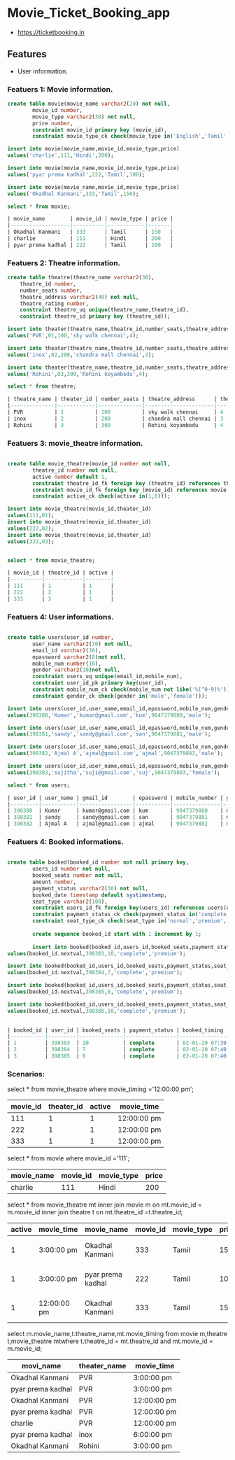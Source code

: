 # Movie_Ticket_Booking_app

* https://ticketbooking.in

## Features

* User information.

### Featuers 1: Movie information.

```sql
create table movie(movie_name varchar2(20) not null,
        movie_id number,  
        movie_type varchar2(30) not null,
        price number,
        constraint movie_id primary key (movie_id),
        constraint movie_type_ck check(movie_type in('English','Tamil','Hindi','Telugu','Malayalam'))); 

insert into movie(movie_name,movie_id,movie_type,price)
values('charlie',111,'Hindi',200);

insert into movie(movie_name,movie_id,movie_type,price)
values('pyar prema kadhal',222,'Tamil',100);

insert into movie(movie_name,movie_id,movie_type,price)
values('Okadhal Kanmani',333,'Tamil',150);

select * from movie;

| movie_name        | movie_id | movie_type | price |
|-------------------|----------|------------|-------|
| Okadhal Kanmani   | 333      | Tamil      | 150   |
| charlie           | 111      | Hindi      | 200   |
| pyar prema kadhal | 222      | Tamil      | 100   |

```

### Featuers 2: Theatre information.

```sql
create table theatre(theatre_name varchar2(30),
    theatre_id number,
    number_seats number,
    theatre_address varchar2(40) not null,
    theatre_rating number,
    constraint theatre_uq unique(theatre_name,theatre_id),
    constraint theatre_id primary key (theatre_id));

insert into theater(theatre_name,theatre_id,number_seats,theatre_address,theare_rating)
values('PVR',01,100,'sky walk chennai',4);

insert into theater(theatre_name,theatre_id,number_seats,theatre_address,theare_rating)
values('inox',02,200,'chandra mall chennai',3);

insert into theater(theatre_name,theatre_id,number_seats,theatre_address,theare_rating)
values('Rohini',03,300,'Rohini koyambedu',4);

select * from theatre;

| theatre_name | theater_id | number_seats | theatre_address      | theatre_rating |
|--------------|------------|--------------|----------------------|----------------|
| PVR          | 1          | 100          | sky walk chennai     | 4              |
| inox         | 2          | 200          | chandra mall chennai | 3              |
| Rohini       | 3          | 300          | Rohini koyambedu     | 4              |

```

### Featuers 3: movie_theatre information.

```sql

create table movie_theatre(movie_id number not null,
        theatre_id number not null,
        active number default 1,
        constraint theatre_id_fk foreign key (theatre_id) references theatre (theatre_id),
        constraint movie_id_fk foreign key (movie_id) references movie (movie_id),
        constraint active_ck check(active in(1,0)));

insert into movie_theatre(movie_id,theater_id)
values(111,01);
insert into movie_theatre(movie_id,theater_id)
values(222,02);
insert into movie_theatre(movie_id,theater_id)
values(333,03);


select * from movie_theatre;

| movie_id | theatre_id | active |
|----------|------------|--------|
| 111      | 1          | 1      |
| 222      | 2          | 1      |
| 333      | 3          | 1      |

```

### Featuers 4: User informations.

```sql

create table users(user_id number,
        user_name varchar2(30) not null,
        email_id varchar2(30),
        epassword varchar2(8)not null,
        mobile_num number(10),
        gender varchar2(10)not null,
        constraint users_uq unique(email_id,mobile_num),
        constraint user_id_pk primary key(user_id),
        constraint mobile_num_ck check(mobile_num not like('%[^0-9]%')),
        constraint gender_ck check(gender in('male','female')));

insert into users(user_id,user_name,email_id,epassword,mobile_num,gender)
values(398380,'Kumar','kumar@gmail.com','kum',9047379880,'male');

insert into users(user_id,user_name,email_id,epassword,mobile_num,gender)
values(398381,'sandy','sandy@gmail.com','san',9047379881,'male');

insert into users(user_id,user_name,email_id,epassword,mobile_num,gender)
values(398382,'Ajmal A','ajmal@gmail.com','ajmal',9047379882,'male');

insert into users(user_id,user_name,email_id,epassword,mobile_num,gender)
values(398383,'sujitha','suji@gmail.com','suj',9047379883,'female');

select * from users;

| user_id | user_name | gmail_id        | epassword | mobile_number | gender |
|---------|-----------|-----------------|-----------|---------------|--------|
| 398380  | Kumar     | kumar@gmail.com | kum       | 9047379880    | male   |
| 398381  | sandy     | sandy@gmail.com | san       | 9047379881    | male   |
| 398382  | Ajmal A   | ajmal@gmail.com | ajmal     | 9047379882    | male   |

```
### Featuers 4: Booked informations.

```sql

create table booked(booked_id number not null primary key,
        users_id number not null,
        booked_seats number not null,
        amount number,
        payment_status varchar2(30) not null,
        booked_date timestamp default systimestamp,
        seat_type varchar2(100),
        constraint users_id_fk foreign key(users_id) references users(user_id),
        constraint payment_status_ck check(payment_status in('complete','pending','cancelled')),
        constraint seat_type_ck check(seat_type in('normal','premium','vip')));
        
        create sequence booked_id start with 1 increment by 1;
        
        insert into booked(booked_id,users_id,booked_seats,payment_status,seat_type)
values(booked_id.nextval,398383,10,'complete','premium');

insert into booked(booked_id,users_id,booked_seats,payment_status,seat_type)
values(booked_id.nextval,398384,7,'complete','premium');

insert into booked(booked_id,users_id,booked_seats,payment_status,seat_type)
values(booked_id.nextval,398385,8,'complete','premium');

insert into booked(booked_id,users_id,booked_seats,payment_status,seat_type)
values(booked_id.nextval,398386,10,'complete','premium');

        
| booked_id | user_id | booked_seats | payment_status | booked_timing                  | price | seat_type |
|-----------|---------|--------------|----------------|--------------------------------|-------|-----------|
| 1         | 398383  | 10           | complete       | 02-01-20 07:39:59.521000000 PM | 120   | premium   |
| 2         | 398384  | 7            | complete       | 02-01-20 07:40:09.769000000 PM | 100   | normal    |
| 3         | 398385  | 8            | complete       | 02-01-20 07:40:16.019000000 PM | 150   | vip       |

```

### Scenarios:


 select * from movie_theatre where movie_timing ='12:00:00 pm';


| movie_id | theater_id | active | movie_time  |
|----------|------------|--------|-------------|
| 111      | 1          | 1      | 12:00:00 pm |
| 222      | 1          | 1      | 12:00:00 pm |
| 333      | 1          | 1      | 12:00:00 pm |



 select * from movie where movie_id ='111';

| movie_name | movie_id | movie_type | price |
|------------|----------|------------|-------|
| charlie    | 111      | Hindi      | 200   |



select * from movie_theatre mt inner join movie m on mt.movie_id = m.movie_id inner join theatre t on mt.theatre_id =t.theatre_id;

| active | movie_time  | movie_name        | movie_id | movie_type | price | theatre_name |     |                  |   |
|--------|-------------|-------------------|----------|------------|-------|--------------|-----|------------------|---|
| 1      | 3:00:00 pm  | Okadhal Kanmani   | 333      | Tamil      | 150   | PVR          | 100 | sky walk chennai | 4 |
| 1      | 3:00:00 pm  | pyar prema kadhal | 222      | Tamil      | 100   | PVR          | 100 | sky walk chennai | 3 |
| 1      | 12:00:00 pm | Okadhal Kanmani   | 333      | Tamil      | 150   | PVR          | 100 | sky walk chennai | 4 |


select m.movie_name,t.theatre_name,mt.movie_timing from movie m,theatre t,movie_theatre mtwhere t.theatre_id = mt.theatre_id and mt.movie_id = m.movie_id;

| movi_name         | theater_name | movie_time  |
|-------------------|--------------|-------------|
| Okadhal Kanmani   | PVR          | 3:00:00 pm  |
| pyar prema kadhal | PVR          | 3:00:00 pm  |
| Okadhal Kanmani   | PVR          | 12:00:00 pm |
| pyar prema kadhal | PVR          | 12:00:00 pm |
| charlie           | PVR          | 12:00:00 pm |
| pyar prema kadhal | inox         | 6:00:00 pm  |
| Okadhal Kanmani   | Rohini       | 3:00:00 pm  |



